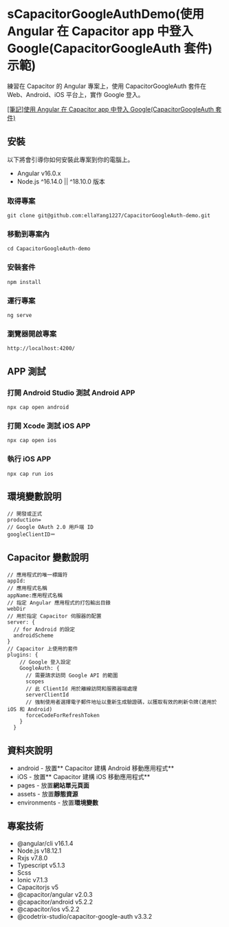 # sCapacitorGoogleAuthDemo(使用 Angular 在 Capacitor app 中登入 Google(CapacitorGoogleAuth 套件)示範)

練習在 Capacitor 的 Angular 專案上，使用 CapacitorGoogleAuth 套件在 Web、Android、iOS 平台上，實作 Google 登入。

[[筆記]使用 Angular 在 Capacitor app 中登入 Google(CapacitorGoogleAuth 套件)](https://perfect-submarine-445.notion.site/Angular-Capacitor-app-Google-CapacitorGoogleAuth-2bc075f476a44adeb9f8a4a3f373364b)

## 安裝

以下將會引導你如何安裝此專案到你的電腦上。

- Angular v16.0.x
- Node.js ^16.14.0 || ^18.10.0 版本

### 取得專案

```
git clone git@github.com:ellaYang1227/CapacitorGoogleAuth-demo.git
```

### 移動到專案內

```
cd CapacitorGoogleAuth-demo
```

### 安裝套件

```
npm install
```

### 運行專案

```
ng serve
```

### 瀏覽器開啟專案

```
http://localhost:4200/
```

## APP 測試

### 打開 Android Studio 測試 Android APP

```
npx cap open android
```

### 打開 Xcode 測試 iOS APP

```
npx cap open ios
```

### 執行 iOS APP

```
npx cap run ios
```

## 環境變數說明

```
// 開發或正式
production=
// Google OAuth 2.0 用戶端 ID
googleClientID＝
```

## Capacitor 變數說明

```
// 應用程式的唯一標識符
appId:
// 應用程式名稱
appName:應用程式名稱
// 指定 Angular 應用程式的打包輸出目錄
webDir
// 用於指定 Capacitor 伺服器的配置
server: {
  // for Android 的設定
  androidScheme
}
// Capacitor 上使用的套件
plugins: {
    // Google 登入設定
    GoogleAuth: {
      // 需要請求訪問 Google API 的範圍
      scopes
      // 此 ClientId 用於離線訪問和服務器端處理
      serverClientId
      // 強制使用者選擇電子郵件地址以重新生成驗證碼，以獲取有效的刷新令牌(適用於 iOS 和 Android)
      forceCodeForRefreshToken
    }
  }
```

## 資料夾說明

- android - 放置** Capacitor 建構 Android 移動應用程式**
- iOS - 放置** Capacitor 建構 iOS 移動應用程式**
- pages - 放置**網站單元頁面**
- assets - 放置**靜態資源**
- environments - 放置**環境變數**

## 專案技術

- @angular/cli v16.1.4
- Node.js v18.12.1
- Rxjs v7.8.0
- Typescript v5.1.3
- Scss
- Ionic v7.1.3
- Capacitorjs v5
- @capacitor/angular v2.0.3
- @capacitor/android v5.2.2
- @capacitor/ios v5.2.2
- @codetrix-studio/capacitor-google-auth v3.3.2
